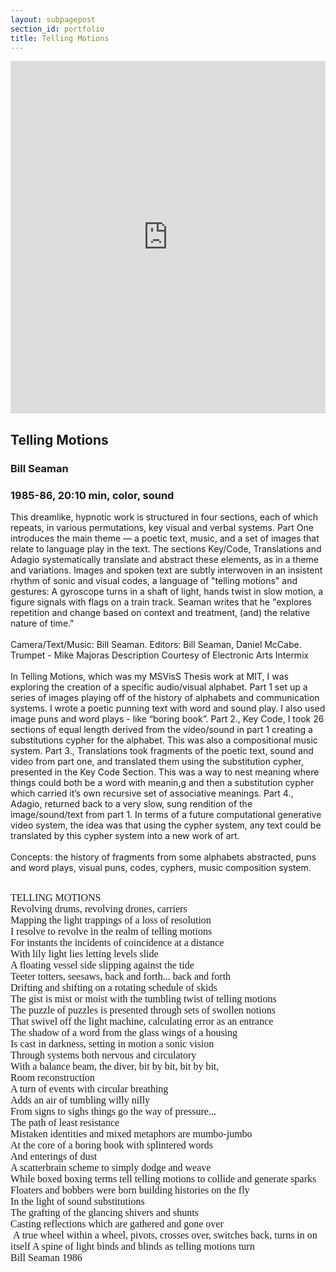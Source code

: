 ```yaml
---
layout: subpagepost
section_id: portfolio
title: Telling Motions
---
```

<div class="full">
    <div class="row">
        <div class="large-12 large-centered columns">
        <iframe src="https://player.vimeo.com/video/404766949" width="640" height="564" frameborder="0" allow="autoplay; fullscreen" allowfullscreen></iframe>
        </div>
    </div>
    <div class="Text_works">
    <h2>
    Telling Motions</h2>
<h3>Bill Seaman</h3>
<h3>1985-86, 20:10 min, color, sound</h3>
<P>
This dreamlike, hypnotic work is structured in four sections, each of which repeats, in various permutations, key visual and verbal systems. Part One introduces the main theme — a poetic text, music, and a set of images that relate to language play in the text. The sections Key/Code, Translations and Adagio systematically translate and abstract these elements, as in a theme and variations. Images and spoken text are subtly interwoven in an insistent rhythm of sonic and visual codes, a language of "telling motions" and gestures: A gyroscope turns in a shaft of light, hands twist in slow motion, a figure signals with flags on a train track. Seaman writes that he "explores repetition and change based on context and treatment, (and) the relative nature of time."
  <br><br>
Camera/Text/Music: Bill Seaman. Editors: Bill Seaman, Daniel McCabe. Trumpet - Mike Majoras
Description Courtesy of Electronic Arts Intermix
  <br><br>
In Telling Motions, which was my MSVisS Thesis work at MIT, I was exploring the creation of a specific audio/visual alphabet. Part 1 set up a series of images playing off of the history of alphabets and communication systems. I wrote a poetic punning text with word and sound play. I also used image puns and word plays - like “boring book”. Part 2., Key Code, I took 26 sections of equal length derived from the video/sound in part 1 creating a substitutions cypher for the alphabet. This was also a compositional music system. Part 3., Translations took fragments of the poetic text, sound and video from part one, and translated them using the substitution cypher, presented in the Key Code Section. This was a way to nest meaning where things could both be a word with meanin,g and then a substitution cypher which carried it’s own recursive set of associative meanings. Part 4., Adagio, returned back to a very slow, sung rendition of the image/sound/text from part 1.
In terms of a future computational generative video system, the idea was that using the cypher system, any text could be translated by this cypher system into a new work of art. 
  <br><br>
Concepts: the history of fragments from some alphabets abstracted, puns and word plays, visual puns, codes, cyphers, music composition system.
 <br><br>
</p>
<p style='margin-right:0in;margin-left:0in;font-size:16px;font-family:"Calibri",sans-serif;margin:0in;'><span style="font-family:Times;">TELLING MOTIONS&nbsp;</span></p>
<p style='margin-right:0in;margin-left:0in;font-size:16px;font-family:"Calibri",sans-serif;margin:0in;'><span style="font-family:Times;">Revolving drums, revolving drones, carriers<br> Mapping the light trappings of a loss of resolution<br> I resolve to revolve in the realm of telling motions<br> For instants the incidents of coincidence at a distance<br> With lily light lies letting levels slide<br> A floating vessel side slipping against the tide<br> Teeter totters, seesaws, back and forth... back and forth<br> Drifting and shifting on a rotating schedule of skids<br> The gist is mist or moist with the tumbling twist of telling motions<br> The puzzle of puzzles is presented through sets of swollen notions<br> That swivel off the light machine, calculating error as an entrance<br> The shadow of a word from the glass wings of a housing<br> Is cast in darkness, setting in motion a sonic vision<br> Through systems both nervous and circulatory<br> With a balance beam, the diver, bit by bit, bit by bit,<br> Room reconstruction<br> A turn of events with circular breathing<br> Adds an air of tumbling willy nilly<br> From signs to sighs things go the way of pressure...<br> The path of least resistance<br> Mistaken identities and mixed metaphors are mumbo-jumbo<br> At the core of a boring book with splintered words<br> And enterings of dust<br> A scatterbrain scheme to simply dodge and weave<br> While boxed boxing terms tell telling motions to collide and generate sparks Floaters and bobbers were born building histories on the fly<br> In the light of sound substitutions<br> The grafting of the glancing shivers and shunts<br> Casting reflections which are gathered and gone over<br>&nbsp;A true wheel within a wheel, pivots, crosses over, switches back, turns in on itself A spine of light binds and blinds as telling motions turn&nbsp;</span></p>
<p style='margin-right:0in;margin-left:0in;font-size:16px;font-family:"Calibri",sans-serif;margin:0in;'><span style="font-family:Times;">Bill Seaman 1986&nbsp;</span></p>
    </div>
</div>

